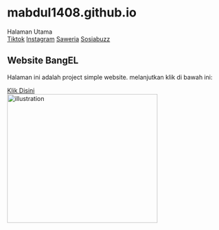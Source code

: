 # mabdul1408.github.io
<!DOCTYPE html>
<html lang="en">
    <head>
        <meta charset="UTF-8">
        <meta name="viewport" content="width=device-width, initial-scalce=1,0">
        <title>Document</title>
        <link rel="stylesheet" href="css/style.css">
    </head>
    <body>
        <nav>
               <div class="logo">Halaman Utama</div>
                <div class="nav-items">
                    <a href="https://www.tiktok.com/@elguarr">Tiktok</a>
                    <a href="https://www.instagram.com/bangel1310/">Instagram</a>
                    <a href="https://saweria.co/mabdu140817">Saweria</a>
                    <a href="https://sociabuzz.com/mabdul14082017/tribe
                    ">Sosiabuzz</a>
                </div>
        </nav>
        <section class="hero">
            <div class="hero-container">
                <div class="column-left">
                     <h1>Website BangEL</h1>
                     <p>Halaman ini adalah project simple website. melanjutkan klik di bawah ini:</p>
                     <a href="Halamandatadiri.html" class="button">Klik Disini</a>
                 </div>
                 <div class="column-right">
                    <img src="Image/Foto Depan.jpg" alt="illustration" width="350" height="300">
                 </div>
            </div>
        </section>
    </body>
    </html>
